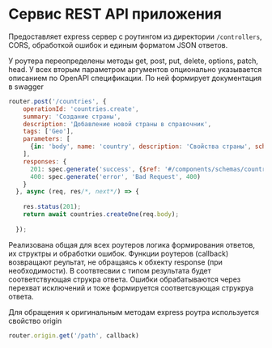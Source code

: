 # Сервис REST API приложения

Предоставляет express сервер с роутингом из директории `/controllers`, CORS, обработкой ошибок и 
единым форматом JSON ответов. 

У роутера переопределены методы get, post, put, delete, options, patch, head. 
У всех вторым параметром аргументов опционально указывается описанием по OpenAPI спецификации. 
По ней формирует документация в swagger

```js
router.post('/countries', {
    operationId: 'countries.create',
    summary: 'Создание страны',
    description: 'Добавление новой страны в справочник',
    tags: ['Geo'],
    parameters: [
      {in: 'body', name: 'country', description: 'Свойства страны', schema: {$ref: '#/components/schemas/country.create'}}
    ],
    responses: {
      201: spec.generate('success', {$ref: '#/components/schemas/country.view'}),
      400: spec.generate('error', 'Bad Request', 400)
    }
  }, async (req, res/*, next*/) => {
    
    res.status(201);
    return await countries.createOne(req.body);
    
  });
```

Реализована общая для всех роутеров логика формирования ответов, их структры и обработки ошибок.
Функции роутеров (callback) возвращают реультат, не обращаясь к обхекту response (при необходимости).
В соотвтесвии с типом результата будет соответствующая струкра ответа. 
Ошибки обрабатываются через перехват исключений и тоже формируется соответсвующая струкруа ответа.

Для обращения к оригинальным методам express роутра используется свойство origin

```js
router.origin.get('/path', callback)
``` 
